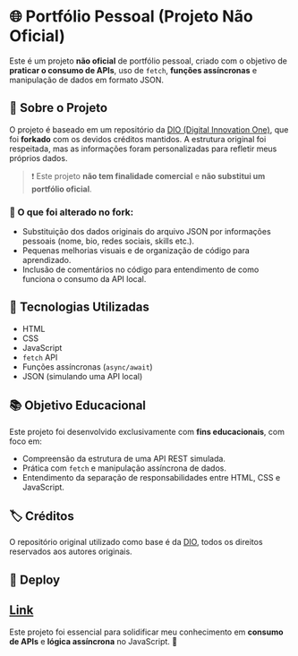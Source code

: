 # 🌐 Portfólio Pessoal (Projeto Não Oficial)

Este é um projeto **não oficial** de portfólio pessoal, criado com o objetivo de **praticar o consumo de APIs**, uso de `fetch`, **funções assíncronas** e manipulação de dados em formato JSON.

## 📁 Sobre o Projeto

O projeto é baseado em um repositório da [DIO (Digital Innovation One)](https://www.dio.me/), que foi **forkado** com os devidos créditos mantidos. A estrutura original foi respeitada, mas as informações foram personalizadas para refletir meus próprios dados.

> ❗ Este projeto **não tem finalidade comercial** e **não substitui um portfólio oficial**.

### 🔄 O que foi alterado no fork:

- Substituição dos dados originais do arquivo JSON por informações pessoais (nome, bio, redes sociais, skills etc.).
- Pequenas melhorias visuais e de organização de código para aprendizado.
- Inclusão de comentários no código para entendimento de como funciona o consumo da API local.

## 🧪 Tecnologias Utilizadas

- HTML
- CSS
- JavaScript
- `fetch` API
- Funções assíncronas (`async/await`)
- JSON (simulando uma API local)

## 📚 Objetivo Educacional

Este projeto foi desenvolvido exclusivamente com **fins educacionais**, com foco em:

- Compreensão da estrutura de uma API REST simulada.
- Prática com `fetch` e manipulação assíncrona de dados.
- Entendimento da separação de responsabilidades entre HTML, CSS e JavaScript.

## 🏷️ Créditos

O repositório original utilizado como base é da [DIO](https://github.com/digitalinnovationone/js-developer-portfolio), todos os direitos reservados aos autores originais.

## 📎 Deploy

[Link]()
---

Este projeto foi essencial para solidificar meu conhecimento em **consumo de APIs** e **lógica assíncrona** no JavaScript. 🚀

